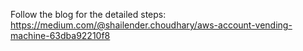 Follow the blog for the detailed steps:
https://medium.com/@shailender.choudhary/aws-account-vending-machine-63dba92210f8
